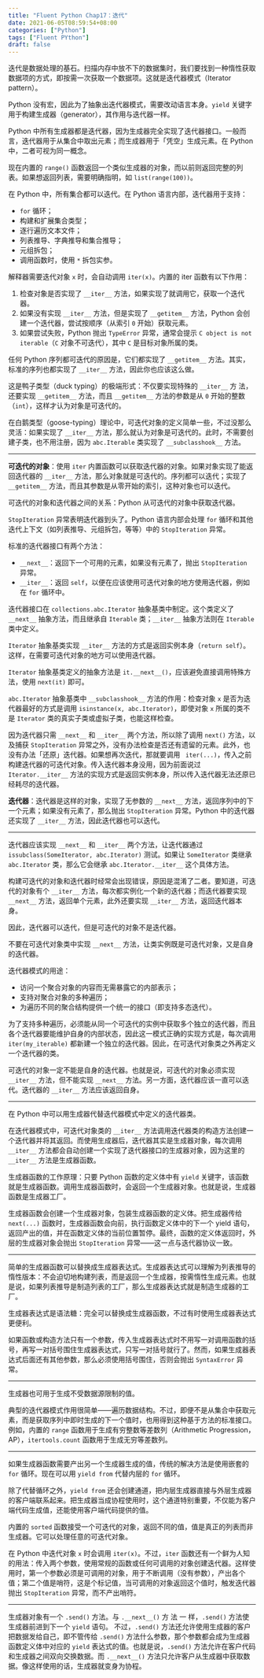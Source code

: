 ```yaml
---
title: "Fluent Python Chap17：迭代"
date: 2021-06-05T08:59:54+08:00
categories: ["Python"]
tags: ["Fluent PYthon"]
draft: false
---
```


迭代是数据处理的基石。扫描内存中放不下的数据集时，我们要找到一种惰性获取数据项的方式，即按需一次获取一个数据项。这就是迭代器模式（Iterator pattern）。

Python 没有宏，因此为了抽象出迭代器模式，需要改动语言本身。`yield` 关键字用于构建生成器（generator），其作用与迭代器一样。

Python 中所有生成器都是迭代器，因为生成器完全实现了迭代器接口。一般而言，迭代器用于从集合中取出元素；而生成器用于「凭空」生成元素。在 Python 中，二者可视为同一概念。

<!--more-->

现在内置的 `range()` 函数返回一个类似生成器的对象，而以前则返回完整的列表。如果想返回列表，需要明确指明，如 `list(range(100))`。

在 Python 中，所有集合都可以迭代。在 Python 语言内部，迭代器用于支持：

- `for` 循环；
- 构建和扩展集合类型；
- 逐行遍历文本文件；
- 列表推导、字典推导和集合推导；
- 元组拆包；
- 调用函数时，使用 `*` 拆包实参。

解释器需要迭代对象 `x` 时，会自动调用 `iter(x)`。内置的 iter 函数有以下作用：

1. 检查对象是否实现了 `__iter__` 方法，如果实现了就调用它，获取一个迭代器。
2. 如果没有实现 `__iter__` 方法，但是实现了 `__getitem__` 方法，Python 会创建一个迭代器，尝试按顺序（从索引 `0` 开始）获取元素。
3. 如果尝试失败，Python 抛出 `TypeError` 异常，通常会提示 `C object is not iterable`（`C` 对象不可迭代），其中 `C` 是目标对象所属的类。

任何 Python 序列都可迭代的原因是，它们都实现了 `__getitem__` 方法。其实，标准的序列也都实现了 `__iter__` 方法，因此你也应该这么做。

这是鸭子类型（duck typing）的极端形式：不仅要实现特殊的 `__iter__` 方
法，还要实现 `__getitem__` 方法，而且 `__getitem__` 方法的参数是从 `0` 开始的整数（`int`），这样才认为对象是可迭代的。

在白鹅类型（goose-typing）理论中，可迭代对象的定义简单一些，不过没那么灵活：如果实现了 `__iter__` 方法，那么就认为对象是可迭代的。此时，不需要创建子类，也不用注册，因为 `abc.Iterable` 类实现了 `__subclasshook__` 方法。

---

**可迭代的对象**：使用 `iter` 内置函数可以获取迭代器的对象。如果对象实现了能返回迭代器的 `__iter__` 方法，那么对象就是可迭代的。序列都可以迭代；实现了 `__getitem__` 方法，而且其参数是从零开始的索引，这种对象也可以迭代。

可迭代的对象和迭代器之间的关系：Python 从可迭代的对象中获取迭代器。

`StopIteration` 异常表明迭代器到头了。Python 语言内部会处理 `for` 循环和其他迭代上下文（如列表推导、元组拆包，等等）中的 `StopIteration` 异常。

标准的迭代器接口有两个方法：

- `__next__`：返回下一个可用的元素，如果没有元素了，抛出 `StopIteration` 异常。
- `__iter__`：返回 `self`，以便在应该使用可迭代对象的地方使用迭代器，例如在 `for` 循环中。

迭代器接口在 `collections.abc.Iterator` 抽象基类中制定。这个类定义了 `__next__` 抽象方法，而且继承自 `Iterable` 类；`__iter__` 抽象方法则在 `Iterable` 类中定义。

`Iterator` 抽象基类实现 `__iter__` 方法的方式是返回实例本身（`return self`）。这样，在需要可迭代对象的地方可以使用迭代器。

`Iterator` 抽象基类定义的抽象方法是 `it.__next__()`，应该避免直接调用特殊方法，使用 `next(it)` 即可。

`abc.Iterator` 抽象基类中 `__subclasshook__` 方法的作用：检查对象 `x` 是否为迭代器最好的方式是调用 `isinstance(x, abc.Iterator)`，即使对象 `x` 所属的类不是 `Iterator` 类的真实子类或虚拟子类，也能这样检查。

因为迭代器只需 `__next__` 和 `__iter__` 两个方法，所以除了调用 `next()` 方法，以及捕获 `StopIteration` 异常之外，没有办法检查是否还有遗留的元素。此外，也没有办法「还原」迭代器。如果想再次迭代，那就要调用 ` iter(...)`，传入之前构建迭代器的可迭代对象。传入迭代器本身没用，因为前面说过 `Iterator.__iter__` 方法的实现方式是返回实例本身，所以传入迭代器无法还原已经耗尽的迭代器。

**迭代器**：迭代器是这样的对象，实现了无参数的 `__next__` 方法，返回序列中的下一个元素；如果没有元素了，那么抛出 `StopIteration` 异常。Python 中的迭代器还实现了 `__iter__` 方法，因此迭代器也可以迭代。

---

迭代器应该实现 `__next__` 和 `__iter__` 两个方法，让迭代器通过 `issubclass(SomeIterator, abc.Iterator)` 测试。如果让 `SomeIterator` 类继承 `abc.Iterator` 类，那么它会继承 `abc.Iterator.__iter__` 这个具体方法。

构建可迭代的对象和迭代器时经常会出现错误，原因是混淆了二者。要知道，可迭代的对象有个 `__iter__` 方法，每次都实例化一个新的迭代器；而迭代器要实现 `__next__` 方法，返回单个元素，此外还要实现 `__iter__` 方法，返回迭代器本身。

因此，迭代器可以迭代，但是可迭代的对象不是迭代器。

不要在可迭代对象类中实现 `__next__` 方法，让类实例既是可迭代对象，又是自身的迭代器。

迭代器模式的用途：

- 访问一个聚合对象的内容而无需暴露它的内部表示；
- 支持对聚合对象的多种遍历；
- 为遍历不同的聚合结构提供一个统一的接口（即支持多态迭代）。

为了支持多种遍历，必须能从同一个可迭代的实例中获取多个独立的迭代器，而且各个迭代器要能维护自身的内部状态，因此这一模式正确的实现方式是，每次调用 `iter(my_iterable)` 都新建一个独立的迭代器。因此，在可迭代对象类之外再定义一个迭代器的类。

可迭代的对象一定不能是自身的迭代器。也就是说，可迭代的对象必须实现 `__iter__` 方法，但不能实现 `__next__` 方法。另一方面，迭代器应该一直可以迭代。迭代器的 `__iter__` 方法应该返回自身。

---

在 Python 中可以用生成器代替迭代器模式中定义的迭代器类。

在迭代器模式中，可迭代对象类的 `__iter__` 方法调用迭代器类的构造方法创建一个迭代器并将其返回。而使用生成器后，迭代器其实是生成器对象，每次调用 `__iter__` 方法都会自动创建一个实现了迭代器接口的生成器对象，因为这里的 `__iter__` 方法是生成器函数。

生成器函数的工作原理：只要 Python 函数的定义体中有 `yield` 关键字，该函数就是生成器函数。调用生成器函数时，会返回一个生成器对象。也就是说，生成器函数是生成器工厂。

生成器函数会创建一个生成器对象，包装生成器函数的定义体。把生成器传给 `next(...)` 函数时，生成器函数会向前，执行函数定义体中的下一个 yield 语句，返回产出的值，并在函数定义体的当前位置暂停。最终，函数的定义体返回时，外层的生成器对象会抛出 `StopIteration` 异常——这一点与迭代器协议一致。

---

简单的生成器函数可以替换成生成器表达式。生成器表达式可以理解为列表推导的惰性版本：不会迫切地构建列表，而是返回一个生成器，按需惰性生成元素。也就是说，如果列表推导是制造列表的工厂，那么生成器表达式就是制造生成器的工厂。

生成器表达式是语法糖：完全可以替换成生成器函数，不过有时使用生成器表达式更便利。

如果函数或构造方法只有一个参数，传入生成器表达式时不用写一对调用函数的括号，再写一对括号围住生成器表达式，只写一对括号就行了。然而，如果生成器表达式后面还有其他参数，那么必须使用括号围住，否则会抛出 `SyntaxError` 异常。

---

生成器也可用于生成不受数据源限制的值。

典型的迭代器模式作用很简单——遍历数据结构。不过，即便不是从集合中获取元素，而是获取序列中即时生成的下一个值时，也用得到这种基于方法的标准接口。例如，内置的 `range` 函数用于生成有穷整数等差数列（Arithmetic Progression，AP），`itertools.count` 函数用于生成无穷等差数列。

---

如果生成器函数需要产出另一个生成器生成的值，传统的解决方法是使用嵌套的 `for` 循环。现在可以用 `yield from` 代替内层的 `for` 循环。

除了代替循环之外，`yield from` 还会创建通道，把内层生成器直接与外层生成器的客户端联系起来。把生成器当成协程使用时，这个通道特别重要，不仅能为客户端代码生成值，还能使用客户端代码提供的值。

内置的 `sorted` 函数接受一个可迭代的对象，返回不同的值，值是真正的列表而非生成器。它可以处理任意的可迭代对象。

在 Python 中迭代对象 `x` 时会调用 `iter(x)`。不过，`iter` 函数还有一个鲜为人知的用法：传入两个参数，使用常规的函数或任何可调用的对象创建迭代器。这样使用时，第一个参数必须是可调用的对象，用于不断调用（没有参数），产出各个值；第二个值是哨符，这是个标记值，当可调用的对象返回这个值时，触发迭代器抛出 `StopIteration` 异常，而不产出哨符。

---

生成器对象有一个 `.send()` 方法。与 `.__next__()` 方 法 一 样，`.send()` 方法使生成器前进到下一个 `yield` 语句。 不过，`.send()` 方法还允许使用生成器的客户把数据发给自己，即不管传给 `.send()` 方法什么参数，那个参数都会成为生成器函数定义体中对应的 `yield` 表达式的值。也就是说，`.send()` 方法允许在客户代码和生成器之间双向交换数据。而 `.__next__()` 方法只允许客户从生成器中获取数据。像这样使用的话，生成器就变身为协程。
